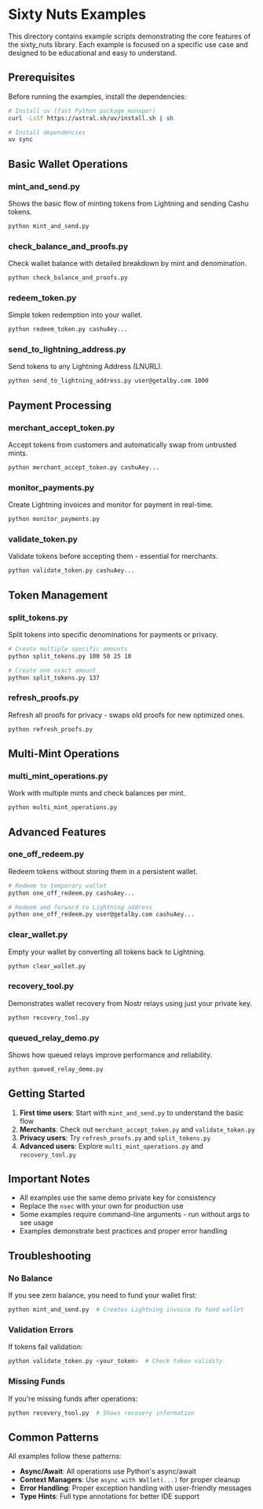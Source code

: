 # Sixty Nuts Examples

This directory contains example scripts demonstrating the core features of the sixty_nuts library. Each example is focused on a specific use case and designed to be educational and easy to understand.

## Prerequisites

Before running the examples, install the dependencies:

```bash
# Install uv (fast Python package manager)
curl -LsSf https://astral.sh/uv/install.sh | sh

# Install dependencies
uv sync
```

## Basic Wallet Operations

### mint_and_send.py

Shows the basic flow of minting tokens from Lightning and sending Cashu tokens.

```bash
python mint_and_send.py
```

### check_balance_and_proofs.py

Check wallet balance with detailed breakdown by mint and denomination.

```bash
python check_balance_and_proofs.py
```

### redeem_token.py

Simple token redemption into your wallet.

```bash
python redeem_token.py cashuAey...
```

### send_to_lightning_address.py

Send tokens to any Lightning Address (LNURL).

```bash
python send_to_lightning_address.py user@getalby.com 1000
```

## Payment Processing

### merchant_accept_token.py

Accept tokens from customers and automatically swap from untrusted mints.

```bash
python merchant_accept_token.py cashuAey...
```

### monitor_payments.py

Create Lightning invoices and monitor for payment in real-time.

```bash
python monitor_payments.py
```

### validate_token.py

Validate tokens before accepting them - essential for merchants.

```bash
python validate_token.py cashuAey...
```

## Token Management

### split_tokens.py

Split tokens into specific denominations for payments or privacy.

```bash
# Create multiple specific amounts
python split_tokens.py 100 50 25 10

# Create one exact amount
python split_tokens.py 137
```

### refresh_proofs.py

Refresh all proofs for privacy - swaps old proofs for new optimized ones.

```bash
python refresh_proofs.py
```

## Multi-Mint Operations

### multi_mint_operations.py

Work with multiple mints and check balances per mint.

```bash
python multi_mint_operations.py
```

## Advanced Features

### one_off_redeem.py

Redeem tokens without storing them in a persistent wallet.

```bash
# Redeem to temporary wallet
python one_off_redeem.py cashuAey...

# Redeem and forward to Lightning address
python one_off_redeem.py user@getalby.com cashuAey...
```

### clear_wallet.py

Empty your wallet by converting all tokens back to Lightning.

```bash
python clear_wallet.py
```

### recovery_tool.py

Demonstrates wallet recovery from Nostr relays using just your private key.

```bash
python recovery_tool.py
```

### queued_relay_demo.py

Shows how queued relays improve performance and reliability.

```bash
python queued_relay_demo.py
```

## Getting Started

1. **First time users**: Start with `mint_and_send.py` to understand the basic flow
2. **Merchants**: Check out `merchant_accept_token.py` and `validate_token.py`
3. **Privacy users**: Try `refresh_proofs.py` and `split_tokens.py`
4. **Advanced users**: Explore `multi_mint_operations.py` and `recovery_tool.py`

## Important Notes

- All examples use the same demo private key for consistency
- Replace the `nsec` with your own for production use
- Some examples require command-line arguments - run without args to see usage
- Examples demonstrate best practices and proper error handling

## Troubleshooting

### No Balance

If you see zero balance, you need to fund your wallet first:

```bash
python mint_and_send.py  # Creates Lightning invoice to fund wallet
```

### Validation Errors

If tokens fail validation:

```bash
python validate_token.py <your_token>  # Check token validity
```

### Missing Funds

If you're missing funds after operations:

```bash
python recovery_tool.py  # Shows recovery information
```

## Common Patterns

All examples follow these patterns:

- **Async/Await**: All operations use Python's async/await
- **Context Managers**: Use `async with Wallet(...)` for proper cleanup
- **Error Handling**: Proper exception handling with user-friendly messages
- **Type Hints**: Full type annotations for better IDE support
